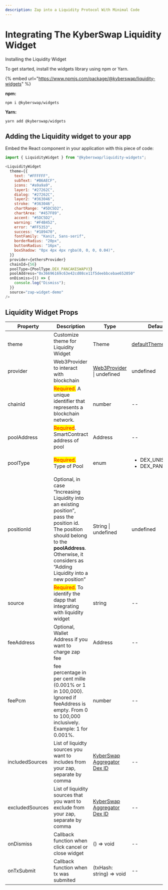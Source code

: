 ```yaml
---
description: Zap into a Liquidity Protocol With Minimal Code
---
```


# Integrating The KyberSwap Liquidity Widget

Installing the Liquidity Widget

To get started, install the widgets library using npm or Yarn.

{% embed url="https://www.npmjs.com/package/@kyberswap/liquidity-widgets" %}

**npm:**

```
npm i @kyberswap/widgets
```

**Yarn:**

```
yarn add @kyberswap/widgets
```



## Adding the Liquidity widget to your app

Embed the React component in your application with this piece of code:

```javascript
import { LiquidityWidget } from "@kyberswap/liquidity-widgets";

<LiquidityWidget
  theme={{
    text: "#FFFFFF",
    subText: "#B6AECF",
    icons: "#a9a9a9",
    layer1: "#27262C",
    dialog: "#27262C",
    layer2: "#363046",
    stroke: "#363046",
    chartRange: "#5DC5D2",
    chartArea: "#457F89",
    accent: "#5DC5D2",
    warning: "#F4B452",
    error: "#FF5353",
    success: "#189470",
    fontFamily: "Kanit, Sans-serif",
    borderRadius: "20px",
    buttonRadius: "16px",
    boxShadow: "0px 4px 4px rgba(0, 0, 0, 0.04)",
  }}
  provider={ethersProvider}
  chainId={56}
  poolType={PoolType.DEX_PANCAKESWAPV3}
  poolAddress="0x36696169c63e42cd08ce11f5deebbcebae652050"
  onDismiss={() => {
    console.log("Dismiss");
  }}
  source="zap-widget-demo"
/>

```



## Liquidity Widget Props

<table><thead><tr><th width="144">Property</th><th width="215">Description</th><th width="175">Type</th><th>Default Value</th></tr></thead><tbody><tr><td>theme</td><td>Customize theme for Liquidity Widget</td><td>Theme</td><td><a href="https://github.com/KyberNetwork/kyberswap-widgets/blob/main/packages/liquidity-widgets/src/theme/index.ts#L1-L19">defaultTheme</a></td></tr><tr><td>provider</td><td>Web3Provider to interact with blockchain</td><td><a href="https://docs.ethers.org/v5/api/providers/">Web3Provider</a> | undefined</td><td>undefined</td></tr><tr><td>chainId</td><td><mark style="color:red;">Required.</mark> A unique identifier that represents a blockchain network. </td><td>number</td><td>--</td></tr><tr><td>poolAddress</td><td><mark style="color:red;">Required</mark>. SmartContract address of pool</td><td>Address</td><td>--</td></tr><tr><td>poolType</td><td><mark style="color:red;">Required.</mark> Type of Pool</td><td>enum</td><td><p></p><ul><li>DEX_UNISWAPV3</li><li>DEX_PANCAKESWAPV3</li></ul></td></tr><tr><td>positionId</td><td>Optional, in case “Increasing Liquidity into an existing position”, pass the position id. The position should belong to the <strong>poolAddress</strong>. Otherwise, it considers as “Adding Liquidity into a new position”</td><td>String | undefined</td><td>undefined</td></tr><tr><td>source</td><td><mark style="color:red;">Required.</mark> To identify the dapp that integrating with liquidity widget</td><td>string</td><td>--</td></tr><tr><td>feeAddress</td><td>Optional, Wallet Address if you want to charge zap fee</td><td>Address</td><td>--</td></tr><tr><td>feePcm</td><td>fee percentage in per cent mille (0.001% or 1 in 100,000). Ignored if feeAddress is empty. From 0 to 100,000 inclusively. Example: 1 for 0.001%.</td><td>number</td><td>--</td></tr><tr><td>includedSources</td><td>List of liquidty sources you want to includes from your zap, separate by comma</td><td><a href="https://docs.kyberswap.com/kyberswap-solutions/kyberswap-aggregator/dex-ids">KyberSwap Aggregator Dex ID</a></td><td>--</td></tr><tr><td>excludedSources</td><td>List of liquidity sources that you want to exclude from your zap, separate by comma</td><td><a href="https://docs.kyberswap.com/kyberswap-solutions/kyberswap-aggregator/dex-ids">KyberSwap Aggregator Dex ID</a></td><td>--</td></tr><tr><td>onDismiss</td><td>Callback function when click cancel or close widget</td><td>() => void</td><td>--</td></tr><tr><td>onTxSubmit</td><td>Callback function when tx was submited </td><td>(txHash: string) => void</td><td>--</td></tr></tbody></table>
